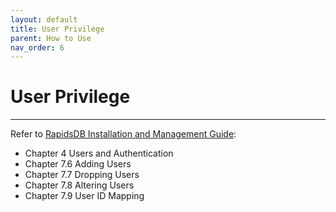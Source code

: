 ```yaml
---
layout: default
title: User Privilege
parent: How to Use
nav_order: 6
---
```


# User Privilege

---

Refer to [RapidsDB Installation and Management Guide](../downloads/RapidsDB_Installation_and_Management_Guide_Release_v4.3.3.pdf):

* Chapter 4 Users and Authentication
* Chapter 7.6 Adding Users
* Chapter 7.7 Dropping Users
* Chapter 7.8 Altering Users
* Chapter 7.9 User ID Mapping
